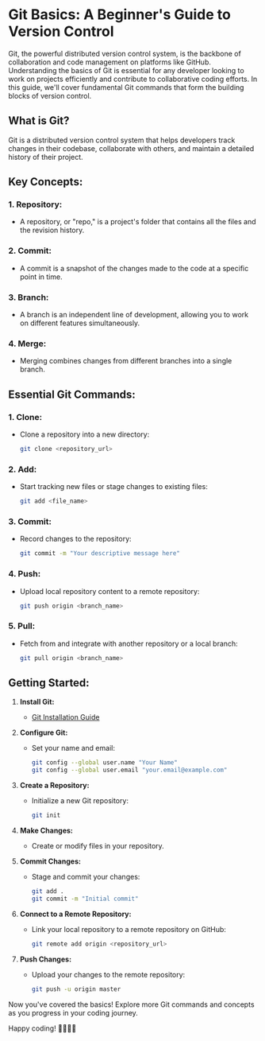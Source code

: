 # Git Basics: A Beginner's Guide to Version Control

Git, the powerful distributed version control system, is the backbone of collaboration and code management on platforms like GitHub. Understanding the basics of Git is essential for any developer looking to work on projects efficiently and contribute to collaborative coding efforts. In this guide, we'll cover fundamental Git commands that form the building blocks of version control.

## What is Git?

Git is a distributed version control system that helps developers track changes in their codebase, collaborate with others, and maintain a detailed history of their project.

## Key Concepts:

### 1. **Repository:**
   - A repository, or "repo," is a project's folder that contains all the files and the revision history.

### 2. **Commit:**
   - A commit is a snapshot of the changes made to the code at a specific point in time.

### 3. **Branch:**
   - A branch is an independent line of development, allowing you to work on different features simultaneously.

### 4. **Merge:**
   - Merging combines changes from different branches into a single branch.

## Essential Git Commands:

### 1. **Clone:**
   - Clone a repository into a new directory:
     ```bash
     git clone <repository_url>
     ```

### 2. **Add:**
   - Start tracking new files or stage changes to existing files:
     ```bash
     git add <file_name>
     ```

### 3. **Commit:**
   - Record changes to the repository:
     ```bash
     git commit -m "Your descriptive message here"
     ```

### 4. **Push:**
   - Upload local repository content to a remote repository:
     ```bash
     git push origin <branch_name>
     ```

### 5. **Pull:**
   - Fetch from and integrate with another repository or a local branch:
     ```bash
     git pull origin <branch_name>
     ```

## Getting Started:

1. **Install Git:**
   - [Git Installation Guide](https://git-scm.com/book/en/v2/Getting-Started-Installing-Git)

2. **Configure Git:**
   - Set your name and email:
     ```bash
     git config --global user.name "Your Name"
     git config --global user.email "your.email@example.com"
     ```

3. **Create a Repository:**
   - Initialize a new Git repository:
     ```bash
     git init
     ```

4. **Make Changes:**
   - Create or modify files in your repository.

5. **Commit Changes:**
   - Stage and commit your changes:
     ```bash
     git add .
     git commit -m "Initial commit"
     ```

6. **Connect to a Remote Repository:**
   - Link your local repository to a remote repository on GitHub:
     ```bash
     git remote add origin <repository_url>
     ```

7. **Push Changes:**
   - Upload your changes to the remote repository:
     ```bash
     git push -u origin master
     ```

Now you've covered the basics! Explore more Git commands and concepts as you progress in your coding journey.

Happy coding! &#128105;&zwj;&#128187;&#128104;&zwj;&#128187;
